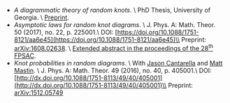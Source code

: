 + *A diagrammatic theory of random knots*. \\
  PhD Thesis, University of Georgia. \\
  [Preprint](static/phdthesis.pdf).
+ *Asymptotic laws for random knot diagrams*. \\
  J. Phys. A: Math. Theor. 50 (2017), no. 22, p. 225001.\\
  DOI: [https://doi.org/10.1088/1751-8121/aa6e45](https://doi.org/10.1088/1751-8121/aa6e45)\\
  Preprint: [arXiv:1608.02638](http://arxiv.org/abs/1608.02638). \\
  [Extended abstract in the proceedings of the 28<sup>th</sup> FPSAC](http://www.lix.polytechnique.fr/~pilaud/FPSAC16/final_74).
+ *Knot probabilities in random diagrams*. \\
  With [Jason Cantarella](http://jasoncantarella.com) and [Matt Mastin](http://www.mattmastin.com). \\
  J. Phys. A: Math. Theor. 49 (2016), no. 40, p. 405001.\\
  DOI: [http://dx.doi.org/10.1088/1751-8113/49/40/405001](http://dx.doi.org/10.1088/1751-8113/49/40/405001)\\
  Preprint: [arXiv:1512.05749](http://arxiv.org/abs/1512.05749)
